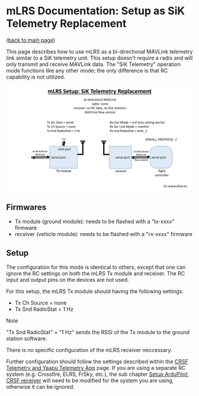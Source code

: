 # mLRS Documentation: Setup as SiK Telemetry Replacement #

([back to main page](../README.md))

This page describes how to use mLRS as a bi-directional MAVLink telemetry link similar to a SiK telemetry unit. This setup doesn't require a radio and will only transmit and receive MAVLink data. The "SiK Telemetry" operation mode functions like any other mode; the only difference is that RC capability is not utilized.

<img src="images/mLRS-docu-setup-sik-telemetry-02.jpg" width="800px">

## Firmwares

- Tx module (ground module): needs to be flashed with a "tx-xxxx" firmware
- receiver (vehicle module): needs to be flashed with a "rx-xxxx" firmware

## Setup

The configuration for this mode is identical to others, except that one can ignore the RC settings on both the mLRS Tx module and receiver. The RC input and output pins on the devices are not used.

For this setup, the mLRS Tx module should having the following settings:
- Tx Ch Source = none
- Tx Snd RadioStat = 1 Hz

> [!NOTE]
> "Tx Snd RadioStat" = "1 Hz" sends the RSSI of the Tx module to the ground station software.

There is no specific configuration of the mLRS receiver neccessary. 

Further configuration should follow the settings described within the [CRSF Telemetry and Yaapu Telemetry App](CRSF.md) page. If you are using a separate RC system (e.g. Crossfire, ELRS, FrSky, etc.), the sub chapter [Setup ArduPilot: CRSF receiver](CRSF.md/#crsf-receiver) will need to be modified for the system you are using, otherwise it can be ignored.